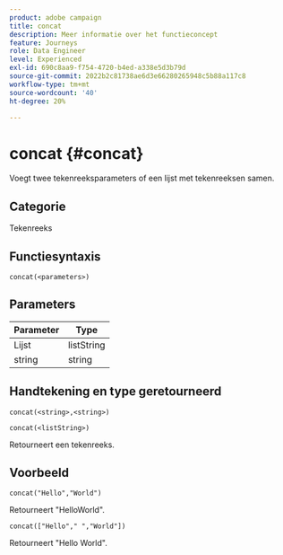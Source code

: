 ```yaml
---
product: adobe campaign
title: concat
description: Meer informatie over het functieconcept
feature: Journeys
role: Data Engineer
level: Experienced
exl-id: 690c8aa9-f754-4720-b4ed-a338e5d3b79d
source-git-commit: 2022b2c81738ae6d3e66280265948c5b88a117c8
workflow-type: tm+mt
source-wordcount: '40'
ht-degree: 20%

---
```


# concat {#concat}

Voegt twee tekenreeksparameters of een lijst met tekenreeksen samen.

## Categorie

Tekenreeks

## Functiesyntaxis

`concat(<parameters>)`

## Parameters

| Parameter | Type |
|-----------|------------------|
| Lijst | listString |
| string | string |

## Handtekening en type geretourneerd

`concat(<string>,<string>)`

`concat(<listString>)`

Retourneert een tekenreeks.

## Voorbeeld

`concat("Hello","World")`

Retourneert &quot;HelloWorld&quot;.

`concat(["Hello"," ","World"])`

Retourneert &quot;Hello World&quot;.
